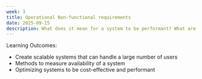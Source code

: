 ```yaml
---
week: 3
title: Operational Non-functional requirements
date: 2025-09-15
description: What does it mean for a system to be performant? What are the operational requirements that we need to consider when designing a software system?
---
```


Learning Outcomes:

- Create scalable systems that can handle a large number of users
- Methods to measure availability of a system
- Optimizing systems to be cost-effective and performant
